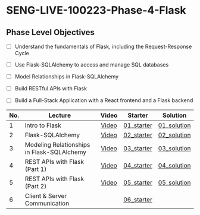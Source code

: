 # SENG-LIVE-100223-Phase-4-Flask
## Phase Level Objectives
- [ ] Understand the fundamentals of Flask, including the Request-Response Cycle
- [ ] Use Flask-SQLAlchemy to access and manage SQL databases
- [ ] Model Relationships in Flask-SQLAlchemy
- [ ] Build RESTful APIs with Flask
- [ ] Build a Full-Stack Application with a React frontend and a Flask backend


|No. | Lecture                          | Video 	| Starter 	| Solution 	|
|----|------------------------------	|:-----:	|--------	|---------	|
|1 | Intro to Flask            |[Video](https://www.youtube.com/watch?v=GCR-DNy1sfE)|[01_starter](https://github.com/RikkuX491/EAST-SE-100223-Phase-4/tree/01_starter)|[01_solution](https://github.com/RikkuX491/EAST-SE-100223-Phase-4/tree/01_solution)|
|2 | Flask-SQLAlchemy                	|[Video](https://www.youtube.com/watch?v=iUfBJV5pnkA)|[02_starter](https://github.com/RikkuX491/EAST-SE-100223-Phase-4/tree/02_starter)|[02_solution](https://github.com/RikkuX491/EAST-SE-100223-Phase-4/tree/02_solution)|
|3 | Modeling Relationships in Flask-SQLAlchemy                 	|[Video](https://www.youtube.com/watch?v=rO05Ni8xzZ0)|[03_starter](https://github.com/RikkuX491/EAST-SE-100223-Phase-4/tree/03_starter)|[03_solution](https://github.com/RikkuX491/EAST-SE-100223-Phase-4/tree/03_solution)|
|4 | REST APIs with Flask (Part 1)                       	|[Video](https://www.youtube.com/watch?v=DGnTFuwIYGc)|[04_starter](https://github.com/RikkuX491/EAST-SE-100223-Phase-4/tree/04_starter)|[04_solution](https://github.com/RikkuX491/EAST-SE-100223-Phase-4/tree/04_solution)|
|5 | REST APIs with Flask (Part 2)    	|[Video](https://www.youtube.com/watch?v=f601pjMsNno)|[05_starter](https://github.com/RikkuX491/EAST-SE-100223-Phase-4/tree/05_starter)|[05_solution](https://github.com/RikkuX491/EAST-SE-100223-Phase-4/tree/05_solution)|
|6 | Client & Server Communication                    	| |[06_starter](https://github.com/RikkuX491/EAST-SE-100223-Phase-4/tree/06_starter)| |